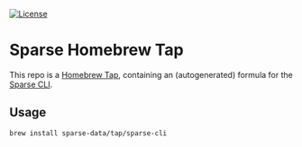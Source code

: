 [![License](https://img.shields.io/badge/license-MIT-green.svg)](LICENSE.md)

# Sparse Homebrew Tap

This repo is a [Homebrew Tap](https://docs.brew.sh/Taps), 
containing an (autogenerated) formula for the
[Sparse CLI](https://github.com/sparse-data/sparse-cli).

## Usage

```sh
brew install sparse-data/tap/sparse-cli
```
